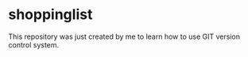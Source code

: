 shoppinglist
============

This repository was just created by me to learn how to use GIT version control system.


